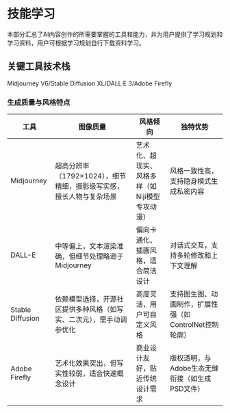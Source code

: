 # 技能学习
本部分汇总了AI内容创作的所需要掌握的工具和能力，并为用户提供了学习规划和学习资料，用户可根据学习规划自行下载资料学习。
## 关键工具技术栈
Midjourney V6/Stable Diffusion XL/DALL·E 3/Adobe Firefly  
### 生成质量与风格特点
| 工具 | 图像质量 | 风格倾向 | 独特优势 |
| --- | --- | --- | --- |
| Midjourney |超高分辨率（1792×1024），细节精细，摄影级写实感，擅长人物与复杂场景 | 艺术化、超现实、风格多样（如Niji模型专攻动漫） | 风格一致性高，支持隐身模式生成私密内容 |
| DALL-E | 中等偏上，文本渲染准确，但细节处理略逊于Midjourney | 偏向卡通化、插画风格，适合简洁设计 | 对话式交互，支持多轮修改和上下文理解 |
| Stable Diffusion | 依赖模型选择，开源社区提供多种风格（如写实、二次元），需手动调参优化 | 高度灵活，用户可自定义风格 | 支持图生图、动画制作，扩展性强（如ControlNet控制轮廓） |
| Adobe Firefly | 艺术化效果突出，但写实性较弱，适合快速概念设计 | 商业设计友好，贴近传统设计需求 | 版权透明，与Adobe生态无缝衔接（如生成PSD文件） |


